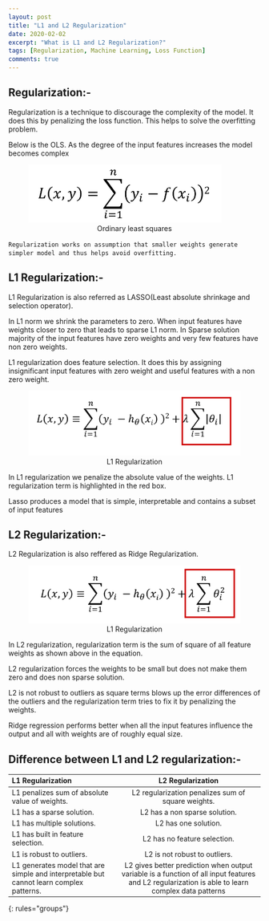 ```yaml
---
layout: post
title: "L1 and L2 Regularization"
date: 2020-02-02
excerpt: "What is L1 and L2 Regularization?"
tags: [Regularization, Machine Learning, Loss Function]
comments: true
---
```


## Regularization:-
Regularization is a technique to discourage the complexity of the model. It does this by penalizing the loss function. This helps to solve the overfitting problem.

Below is the OLS. As the degree of the input features increases the model becomes complex

<figure>
	<img src="https://github.com/rohts-patil/me/blob/master/assets/img/l1-l2/ols.png?raw=true">
	<figcaption><center>Ordinary least squares</center></figcaption>
</figure>

`Regularization works on assumption that smaller weights generate simpler model and thus helps avoid overfitting.`


## L1 Regularization:-

L1 Regularization is also referred as LASSO(Least absolute shrinkage and selection operator).

In L1 norm we shrink the parameters to zero. When input features have weights closer to zero that leads to sparse L1 norm. In Sparse solution majority of the input features have zero weights and very few features have non zero weights.

L1 regularization does feature selection. It does this by assigning insignificant input features with zero weight and useful features with a non zero weight.

<figure>
	<img src="https://github.com/rohts-patil/me/blob/master/assets/img/l1-l2/l1.png?raw=true">
	<figcaption><center>L1 Regularization</center></figcaption>
</figure>

In L1 regularization we penalize the absolute value of the weights. L1 regularization term is highlighted in the red box.

Lasso produces a model that is simple, interpretable and contains a subset of input features

## L2 Regularization:-

L2 Regularization is also reffered as Ridge Regularization.

<figure>
	<img src="https://github.com/rohts-patil/me/blob/master/assets/img/l1-l2/l2.png?raw=true">
	<figcaption><center>L1 Regularization</center></figcaption>
</figure>

In L2 regularization, regularization term is the sum of square of all feature weights as shown above in the equation.

L2 regularization forces the weights to be small but does not make them zero and does non sparse solution.

L2 is not robust to outliers as square terms blows up the error differences of the outliers and the regularization term tries to fix it by penalizing the weights.

Ridge regression performs better when all the input features influence the output and all with weights are of roughly equal size.

## Difference between L1 and L2 regularization:-

| L1 Regularization | L2 Regularization |
|:--------|:-------:|
| L1 penalizes sum of absolute value of weights.   | L2 regularization penalizes sum of square weights.   |
| L1 has a sparse solution.   | L2 has a non sparse solution.   |
| L1 has multiple solutions.   | L2 has one solution.   |
| L1 has built in feature selection.   | L2 has no feature selection.   |
| L1 is robust to outliers.   | L2 is not robust to outliers.   |
| L1 generates model that are simple and interpretable but cannot learn complex patterns.   | L2 gives better prediction when output variable is a function of all input features and L2 regularization is able to learn complex data patterns   |
{: rules="groups"}
